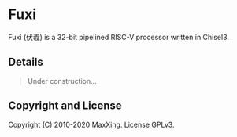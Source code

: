 # Fuxi

Fuxi (伏羲) is a 32-bit pipelined RISC-V processor written in Chisel3.

## Details

> Under construction...

## Copyright and License

Copyright (C) 2010-2020 MaxXing. License GPLv3.
